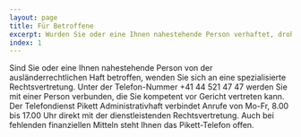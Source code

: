 ```yaml
---
layout: page
title: Für Betroffene
excerpt: Wurden Sie oder eine Ihnen nahestehende Person verhaftet, droht Vorbereitungs-, Ausschaffungs-, Durchsetzungs- oder Dublinhaft und brauchen Sie eine:n Rechtsvertreter:in? Rufen Sie uns an!
index: 1
---
```

Sind Sie oder eine Ihnen nahestehende Person von der ausländerrechtlichen Haft betroffen, wenden Sie sich an eine spezialisierte Rechtsvertretung.
Unter der Telefon-Nummer +41 44 521 47 47 werden Sie mit einer Person verbunden, die Sie kompetent vor Gericht vertreten kann.
Der Telefondienst Pikett Administrativhaft verbindet Anrufe von Mo-Fr, 8.00 bis 17.00 Uhr direkt mit der dienstleistenden Rechtsvertretung.
Auch bei fehlenden finanziellen Mitteln steht Ihnen das Pikett-Telefon offen.